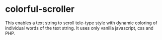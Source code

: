 # colorful-scroller
This enables a text string to scroll tele-type style with dynamic coloring of individual words of the text string. It uses only vanilla javascript, css and PHP. 
